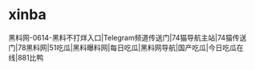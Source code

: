 # xinba
黑料网-0614-黑料不打烊入口|Telegram频道传送门|74猫导航主站|74猫传送门|78黑料网|51吃瓜|黑料曝料网|每日吃瓜|黑料网导航|国产吃瓜|今日吃瓜在线|881比鸭
